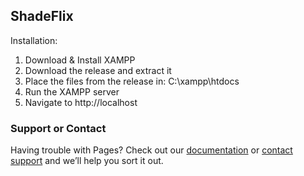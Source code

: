 ## ShadeFlix

Installation:

1. Download & Install XAMPP
2. Download the release and extract it
3. Place the files from the release in: C:\xampp\htdocs
4. Run the XAMPP server
5. Navigate to http://localhost


### Support or Contact

Having trouble with Pages? Check out our [documentation](https://docs.github.com/categories/github-pages-basics/) or [contact support](https://support.github.com/contact) and we’ll help you sort it out.
